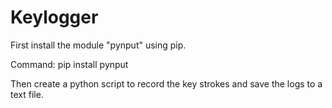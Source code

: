 # Keylogger

First install the module "pynput" using pip.

Command: pip install pynput

Then create a python script to record the key strokes and save the logs to a text file.
